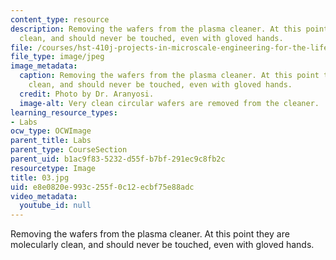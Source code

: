 ```yaml
---
content_type: resource
description: Removing the wafers from the plasma cleaner. At this point they are molecularly
  clean, and should never be touched, even with gloved hands.
file: /courses/hst-410j-projects-in-microscale-engineering-for-the-life-sciences-spring-2007/e8e0820e993c255f0c12ecbf75e88adc_03.jpg
file_type: image/jpeg
image_metadata:
  caption: Removing the wafers from the plasma cleaner. At this point they are molecularly
    clean, and should never be touched, even with gloved hands.
  credit: Photo by Dr. Aranyosi.
  image-alt: Very clean circular wafers are removed from the cleaner.
learning_resource_types:
- Labs
ocw_type: OCWImage
parent_title: Labs
parent_type: CourseSection
parent_uid: b1ac9f83-5232-d55f-b7bf-291ec9c8fb2c
resourcetype: Image
title: 03.jpg
uid: e8e0820e-993c-255f-0c12-ecbf75e88adc
video_metadata:
  youtube_id: null
---
```

Removing the wafers from the plasma cleaner. At this point they are molecularly clean, and should never be touched, even with gloved hands.

